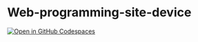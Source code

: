 # Web-programming-site-device
[![Open in GitHub Codespaces](https://img.shields.io/badge/Open%20in-GitHub%20Codespaces-blue?logo=github)](https://glorious-parakeet-g4r5vjgxvw729j9j.github.dev/)
